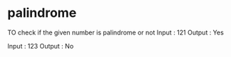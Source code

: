 # palindrome

TO check if the given number is palindrome or not 
Input : 121
Output : Yes

Input : 123
Output : No
